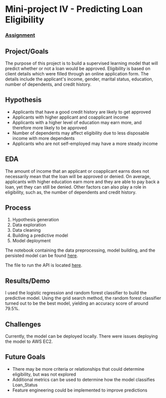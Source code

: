 # Mini-project IV - Predicting Loan Eligibility

### [Assignment](assignment.md)

## Project/Goals
The purpose of this project is to build a supervised learning model that will predict whether or not a loan would be approved. Eligibility is based on client details which were filled through an online application form. The details include the applicant's income, gender, marital status, education, number of dependents, and credit history.

## Hypothesis
* Applicants that have a good credit history are likely to get approved
* Applicants with higher applicant and coapplicant income
* Applicants with a higher level of education may earn more, and therefore more likely to be approved
* Number of dependents may affect eligibility due to less disposable income with more dependents
* Applicants who are not self-employed may have a more steady income

## EDA 
The amount of income that an applicant or coapplicant earns does not necessarily mean that the loan will be approved or denied. On average, applicants with higher education earn more and they are able to pay back a loan, yet they can still be denied. Other factors can also play a role in eligibility, such as, the number of dependents and credit history.


## Process
1) Hypothesis generation
2) Data exploration
3) Data cleaning 
4) Building a predictive model
5) Model deployment

The notebook containing the data preprocessing, model building, and the persisted model can be found [here](notebooks/).

The file to run the API is located [here](src/).

## Results/Demo
I used the logistic regression and random forest classifier to build the predictive model. Using the grid search method, the random forest classifier turned out to be the best model, yielding an accuracy score of around 79.5%.

## Challenges 
Currently, the model can be deployed locally. There were issues deploying the model to AWS EC2. 

## Future Goals
* There may be more criteria or relationships that could determine eligibility, but was not explored
* Additional metrics can be used to determine how the model classifies Loan_Status
* Feature engineering could be implemented to improve predictions